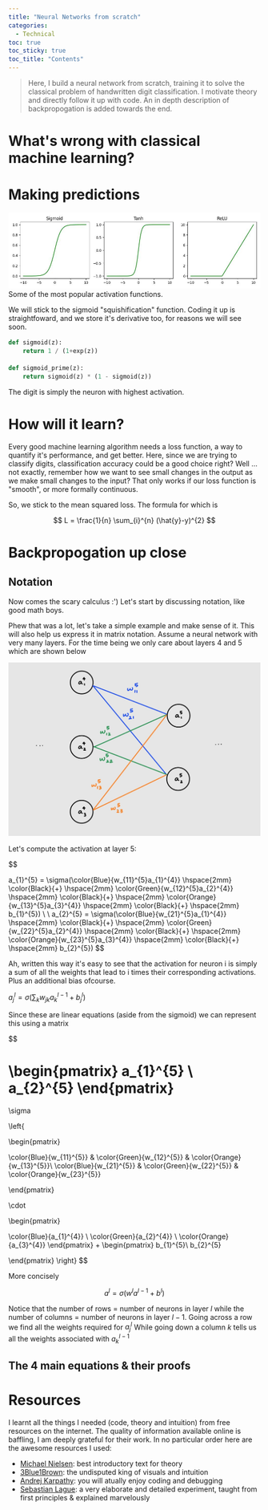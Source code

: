 ```yaml
---
title: "Neural Networks from scratch"
categories:
  - Technical 
toc: true
toc_sticky: true
toc_title: "Contents"
---
```


> Here, I build a neural network from scratch, training it to solve the classical problem of handwritten digit classification. I motivate theory and directly follow it up with code. An in depth description of backpropogation is added towards the end. 

# What's wrong with classical machine learning? 

# Making predictions 



![](/assets/img/nn/activations.jpg)
Some of the most popular activation functions. 

We will stick to the sigmoid "squishification" function. Coding it up is straightfoward, and we store it's derivative too, for reasons we will see soon. 

```python
def sigmoid(z):
    return 1 / (1+exp(z))

def sigmoid_prime(z):
    return sigmoid(z) * (1 - sigmoid(z))
```

The digit is simply the neuron with highest activation. 

# How will it learn? 

Every good machine learning algorithm needs a loss function, a way to quantify it's performance, and get better. Here, since we are trying to classify digits, classification accuracy could be a good choice right? Well ... not exactly, remember how we want to see small changes in the output as we make small changes to the input? That only works if our loss function is "smooth", or more formally continuous. 

So, we stick to the mean squared loss. The formula for which is 

$$ 
L = \frac{1}{n} \sum_{i}^{n} (\hat{y}-y)^{2}
$$


# Backpropogation up close 

## Notation 
Now comes the scary calculus :') Let's start by discussing notation, like good math boys. 

Phew that was a lot, let's take a simple example and make sense of it. This will also help us express it in matrix notation. Assume a neural network with very many layers. For the time being we only care about layers 4 and 5 which are shown below

![](/assets/img/nn/nn%20matrix.jpg)

Let's compute the activation at layer 5: 

$$

a_{1}^{5} = \sigma(\color{Blue}{w_{11}^{5}a_{1}^{4}} \hspace{2mm} \color{Black}{+} \hspace{2mm} \color{Green}{w_{12}^{5}a_{2}^{4}} \hspace{2mm} \color{Black}{+} \hspace{2mm} \color{Orange}{w_{13}^{5}a_{3}^{4}} \hspace{2mm} \color{Black}{+} \hspace{2mm} b_{1}^{5})
\\
\\
a_{2}^{5} = \sigma(\color{Blue}{w_{21}^{5}a_{1}^{4}} \hspace{2mm} \color{Black}{+} \hspace{2mm} \color{Green}{w_{22}^{5}a_{2}^{4}} \hspace{2mm} \color{Black}{+} \hspace{2mm} \color{Orange}{w_{23}^{5}a_{3}^{4}} \hspace{2mm} \color{Black}{+} \hspace{2mm} b_{2}^{5})
$$

Ah, written this way it's easy to see that the activation for neuron i is simply a sum of all the weights that lead to i times their corresponding activations. Plus an additional bias ofcourse. 

$a_{j}^{l} = \sigma(\sum_{k} w_{jk}a_{k}^{l-1} + b_{j}^{l})$

Since these are linear equations (aside from the sigmoid) we can represent this using a matrix

$$

\begin{pmatrix}
   a_{1}^{5} \\
   a_{2}^{5}
\end{pmatrix}
=
\sigma 

\left\{

\begin{pmatrix}

\color{Blue}{w_{11}^{5}} & \color{Green}{w_{12}^{5}} & \color{Orange}{w_{13}^{5}}\\
\color{Blue}{w_{21}^{5}} & \color{Green}{w_{22}^{5}} & \color{Orange}{w_{23}^{5}} 

\end{pmatrix}

\cdot 

\begin{pmatrix}

\color{Blue}{a_{1}^{4}} \\
\color{Green}{a_{2}^{4}} \\
\color{Orange}{a_{3}^{4}}
\end{pmatrix}
 +
 \begin{pmatrix}
b_{1}^{5}\\
b_{2}^{5}

 \end{pmatrix}
\right\}
$$

More concisely 

$$
 a^{l} = \sigma(w^{l}a^{l-1} + b^{l})
 $$

 Notice that the number of rows = number of neurons in layer $l$ while the number of columns = number of neurons in layer $l-1$. Going across a row we find all the weights required for $a_{j}^{l}$ While going down a column $k$ tells us all the weights associated with $a_{k}^{l-1}$

## The 4 main equations & their proofs 



# Resources 

I learnt all the things I needed (code, theory and intuition) from free resources on the internet. The quality of information available online is baffling, I am deeply grateful for their work. In no particular order here are the awesome resources I used: 

- [Michael Nielsen](http://neuralnetworksanddeeplearning.com/): best introductory text for theory
-  [3Blue1Brown](https://www.youtube.com/playlist?list=PLZHQObOWTQDNU6R1_67000Dx_ZCJB-3pi): the undisputed king of visuals and intuition 
- [Andrej Karpathy](https://www.youtube.com/playlist?list=PLAqhIrjkxbuWI23v9cThsA9GvCAUhRvKZ): you will atually enjoy coding and debugging  
- [Sebastian Lague](https://youtu.be/hfMk-kjRv4c?si=G0vIZdvDvSeiPuzN): a very elaborate and detailed experiment, taught from first principles & explained marvelously 